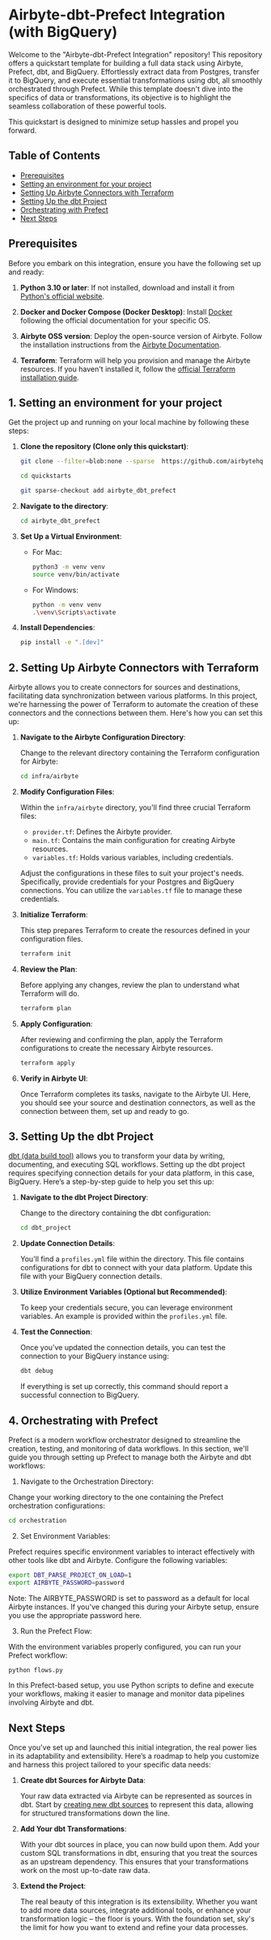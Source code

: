 # Airbyte-dbt-Prefect Integration (with BigQuery)

Welcome to the "Airbyte-dbt-Prefect Integration" repository! This repository offers a quickstart template for building a full data stack using Airbyte, Prefect, dbt, and BigQuery. Effortlessly extract data from Postgres, transfer it to BigQuery, and execute essential transformations using dbt, all smoothly orchestrated through Prefect. While this template doesn't dive into the specifics of data or transformations, its objective is to highlight the seamless collaboration of these powerful tools.

This quickstart is designed to minimize setup hassles and propel you forward.

## Table of Contents

- [Prerequisites](#prerequisites)
- [Setting an environment for your project](#1-setting-an-environment-for-your-project)
- [Setting Up Airbyte Connectors with Terraform](#2-setting-up-airbyte-connectors-with-terraform)
- [Setting Up the dbt Project](#3-setting-up-the-dbt-project)
- [Orchestrating with Prefect](#4-orchestrating-with-prefect)
- [Next Steps](#next-steps)

## Prerequisites

Before you embark on this integration, ensure you have the following set up and ready:

1. **Python 3.10 or later**: If not installed, download and install it from [Python's official website](https://www.python.org/downloads/).

2. **Docker and Docker Compose (Docker Desktop)**: Install [Docker](https://docs.docker.com/get-docker/) following the official documentation for your specific OS.

3. **Airbyte OSS version**: Deploy the open-source version of Airbyte. Follow the installation instructions from the [Airbyte Documentation](https://docs.airbyte.com/quickstart/deploy-airbyte/).

4. **Terraform**: Terraform will help you provision and manage the Airbyte resources. If you haven't installed it, follow the [official Terraform installation guide](https://developer.hashicorp.com/terraform/tutorials/aws-get-started/install-cli).


## 1. Setting an environment for your project

Get the project up and running on your local machine by following these steps:

1. **Clone the repository (Clone only this quickstart)**:  
   ```bash
   git clone --filter=blob:none --sparse  https://github.com/airbytehq/quickstarts.git
   ```

   ```bash
   cd quickstarts
   ```

   ```bash
   git sparse-checkout add airbyte_dbt_prefect
   ```

   
2. **Navigate to the directory**:  
   ```bash
   cd airbyte_dbt_prefect
   ```

3. **Set Up a Virtual Environment**:  
   - For Mac:
     ```bash
     python3 -m venv venv
     source venv/bin/activate
     ```
   - For Windows:
     ```bash
     python -m venv venv
     .\venv\Scripts\activate
     ```

4. **Install Dependencies**:  
   ```bash
   pip install -e ".[dev]"
   ```

## 2. Setting Up Airbyte Connectors with Terraform

Airbyte allows you to create connectors for sources and destinations, facilitating data synchronization between various platforms. In this project, we're harnessing the power of Terraform to automate the creation of these connectors and the connections between them. Here's how you can set this up:

1. **Navigate to the Airbyte Configuration Directory**:
   
   Change to the relevant directory containing the Terraform configuration for Airbyte:
   ```bash
   cd infra/airbyte
   ```

2. **Modify Configuration Files**:

   Within the `infra/airbyte` directory, you'll find three crucial Terraform files:
    - `provider.tf`: Defines the Airbyte provider.
    - `main.tf`: Contains the main configuration for creating Airbyte resources.
    - `variables.tf`: Holds various variables, including credentials.

   Adjust the configurations in these files to suit your project's needs. Specifically, provide credentials for your Postgres and BigQuery connections. You can utilize the `variables.tf` file to manage these credentials.

3. **Initialize Terraform**:
   
   This step prepares Terraform to create the resources defined in your configuration files.
   ```bash
   terraform init
   ```

4. **Review the Plan**:

   Before applying any changes, review the plan to understand what Terraform will do.
   ```bash
   terraform plan
   ```

5. **Apply Configuration**:

   After reviewing and confirming the plan, apply the Terraform configurations to create the necessary Airbyte resources.
   ```bash
   terraform apply
   ```

6. **Verify in Airbyte UI**:

   Once Terraform completes its tasks, navigate to the Airbyte UI. Here, you should see your source and destination connectors, as well as the connection between them, set up and ready to go.

## 3. Setting Up the dbt Project

[dbt (data build tool)](https://www.getdbt.com/) allows you to transform your data by writing, documenting, and executing SQL workflows. Setting up the dbt project requires specifying connection details for your data platform, in this case, BigQuery. Here’s a step-by-step guide to help you set this up:

1. **Navigate to the dbt Project Directory**:

   Change to the directory containing the dbt configuration:
   ```bash
   cd dbt_project
   ```

2. **Update Connection Details**:

   You'll find a `profiles.yml` file within the directory. This file contains configurations for dbt to connect with your data platform. Update this file with your BigQuery connection details.

3. **Utilize Environment Variables (Optional but Recommended)**:

   To keep your credentials secure, you can leverage environment variables. An example is provided within the `profiles.yml` file.

4. **Test the Connection**:

   Once you’ve updated the connection details, you can test the connection to your BigQuery instance using:
   ```bash
   dbt debug
   ```

   If everything is set up correctly, this command should report a successful connection to BigQuery.

## 4. Orchestrating with Prefect

Prefect is a modern workflow orchestrator designed to streamline the creation, testing, and monitoring of data workflows. In this section, we'll guide you through setting up Prefect to manage both the Airbyte and dbt workflows:

1. Navigate to the Orchestration Directory:

Change your working directory to the one containing the Prefect orchestration configurations:
```bash
cd orchestration
```

2. Set Environment Variables:

Prefect requires specific environment variables to interact effectively with other tools like dbt and Airbyte. Configure the following variables:
```bash
export DBT_PARSE_PROJECT_ON_LOAD=1
export AIRBYTE_PASSWORD=password
```
Note: The AIRBYTE_PASSWORD is set to password as a default for local Airbyte instances. If you've changed this during your Airbyte setup, ensure you use the appropriate password here.

3. Run the Prefect Flow:

With the environment variables properly configured, you can run your Prefect workflow:
```bash
python flows.py
```

In this Prefect-based setup, you use Python scripts to define and execute your workflows, making it easier to manage and monitor data pipelines involving Airbyte and dbt.

## Next Steps

Once you've set up and launched this initial integration, the real power lies in its adaptability and extensibility. Here’s a roadmap to help you customize and harness this project tailored to your specific data needs:

1. **Create dbt Sources for Airbyte Data**:

   Your raw data extracted via Airbyte can be represented as sources in dbt. Start by [creating new dbt sources](https://docs.getdbt.com/docs/build/sources) to represent this data, allowing for structured transformations down the line.

2. **Add Your dbt Transformations**:

   With your dbt sources in place, you can now build upon them. Add your custom SQL transformations in dbt, ensuring that you treat the sources as an upstream dependency. This ensures that your transformations work on the most up-to-date raw data.

3. **Extend the Project**:

   The real beauty of this integration is its extensibility. Whether you want to add more data sources, integrate additional tools, or enhance your transformation logic – the floor is yours. With the foundation set, sky's the limit for how you want to extend and refine your data processes.